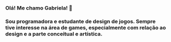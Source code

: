 ### Olá! Me chamo Gabriela! 👋
### Sou programadora e estudante de design de jogos. Sempre tive interesse na área de games, especialmente com relação ao design e a parte conceitual e artística.

<!--
**Gabizel/Gabizel** is a ✨ _special_ ✨ repository because its `README.md` (this file) appears on your GitHub profile.

Here are some ideas to get you started:

- 🔭 I’m currently working on ...
- 🌱 I’m currently learning ...
- 👯 I’m looking to collaborate on ...
- 🤔 I’m looking for help with ...
- 💬 Ask me about ...
- 📫 How to reach me: ...
- 😄 Pronouns: ...
- ⚡ Fun fact: ...
-->
